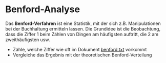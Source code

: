
# Benford-Analyse

Das **Benford-Verfahren** ist eine Statistik, mit der sich z.B. Manipulationen bei der Buchhaltung ermitteln lassen. 
Die Grundidee ist die Beobachtung, dass die Ziffer 1 beim Zählen von Dingen am häufigsten auftritt, die 2 am zweithäufigsten usw.

* Zähle, welche Ziffer wie oft im Dokument [benford.txt](benford.txt) vorkommt
* Vergleiche das Ergebnis mit der theoretischen Benford-Verteilung
